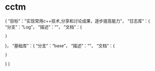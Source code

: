 # cctm
{
  “目标”："实现常用c++技术,分享和讨论成果，逐步提高能力"，
  “日志库”：{
    “分支”：“Log”，
    “描述”：“”，
    “文档”：{
      
    }
  }，
  “基础库”：{
    “分支”：“base”，
    “描述”：“”，
    “文档”：{
      
    }
  }
}
